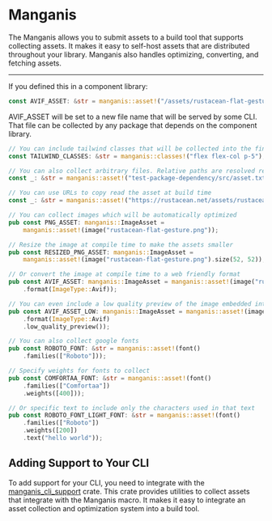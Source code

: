 # Manganis

The Manganis allows you to submit assets to a build tool that supports collecting assets. It makes it easy to self-host assets that are distributed throughout your library. Manganis also handles optimizing, converting, and fetching assets.
****
If you defined this in a component library:
```rust
const AVIF_ASSET: &str = manganis::asset!("/assets/rustacean-flat-gesture.png");
```

AVIF_ASSET will be set to a new file name that will be served by some CLI. That file can be collected by any package that depends on the component library.

```rust
// You can include tailwind classes that will be collected into the final binary
const TAILWIND_CLASSES: &str = manganis::classes!("flex flex-col p-5");

// You can also collect arbitrary files. Relative paths are resolved relative to the package root
const _: &str = manganis::asset!("test-package-dependency/src/asset.txt");

// You can use URLs to copy read the asset at build time
const _: &str = manganis::asset!("https://rustacean.net/assets/rustacean-flat-happy.png");

// You can collect images which will be automatically optimized
pub const PNG_ASSET: manganis::ImageAsset =
    manganis::asset!(image("rustacean-flat-gesture.png"));

// Resize the image at compile time to make the assets smaller
pub const RESIZED_PNG_ASSET: manganis::ImageAsset =
    manganis::asset!(image("rustacean-flat-gesture.png").size(52, 52));

// Or convert the image at compile time to a web friendly format
pub const AVIF_ASSET: manganis::ImageAsset = manganis::asset!(image("rustacean-flat-gesture.png")
    .format(ImageType::Avif));

// You can even include a low quality preview of the image embedded into the url
pub const AVIF_ASSET_LOW: manganis::ImageAsset = manganis::asset!(image("rustacean-flat-gesture.png")
	.format(ImageType::Avif)
	.low_quality_preview());

// You can also collect google fonts
pub const ROBOTO_FONT: &str = manganis::asset!(font()
    .families(["Roboto"]));

// Specify weights for fonts to collect
pub const COMFORTAA_FONT: &str = manganis::asset!(font()
    .families(["Comfortaa"])
    .weights([400]));

// Or specific text to include only the characters used in that text
pub const ROBOTO_FONT_LIGHT_FONT: &str = manganis::asset!(font()
    .families(["Roboto"])
    .weights([200])
    .text("hello world"));
```

## Adding Support to Your CLI

To add support for your CLI, you need to integrate with the [manganis_cli_support](https://github.com/DioxusLabs/manganis/tree/main/cli-support) crate. This crate provides utilities to collect assets that integrate with the Manganis macro. It makes it easy to integrate an asset collection and optimization system into a build tool.
